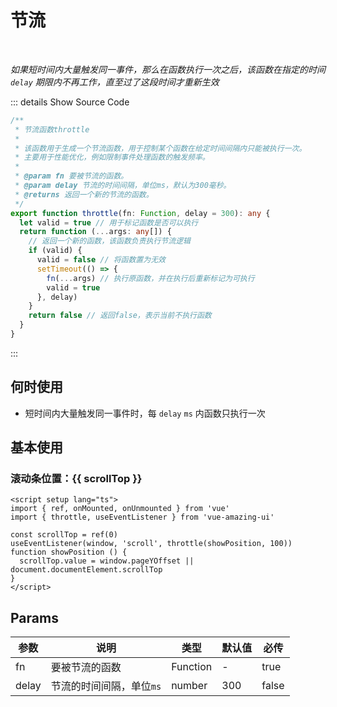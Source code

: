 # 节流<BackTop />

<br/>

*如果短时间内大量触发同一事件，那么在函数执行一次之后，该函数在指定的时间 `delay` 期限内不再工作，直至过了这段时间才重新生效*

::: details Show Source Code

```ts
/**
 * 节流函数throttle
 *
 * 该函数用于生成一个节流函数，用于控制某个函数在给定时间间隔内只能被执行一次。
 * 主要用于性能优化，例如限制事件处理函数的触发频率。
 *
 * @param fn 要被节流的函数。
 * @param delay 节流的时间间隔，单位ms，默认为300毫秒。
 * @returns 返回一个新的节流的函数。
 */
export function throttle(fn: Function, delay = 300): any {
  let valid = true // 用于标记函数是否可以执行
  return function (...args: any[]) {
    // 返回一个新的函数，该函数负责执行节流逻辑
    if (valid) {
      valid = false // 将函数置为无效
      setTimeout(() => {
        fn(...args) // 执行原函数，并在执行后重新标记为可执行
        valid = true
      }, delay)
    }
    return false // 返回false，表示当前不执行函数
  }
}
```

:::

## 何时使用

- 短时间内大量触发同一事件时，每 `delay` `ms` 内函数只执行一次

<script setup lang="ts">
import { ref, onMounted, onUnmounted } from 'vue'
import { throttle, useEventListener } from 'vue-amazing-ui'

const scrollTop = ref(0)
useEventListener(window, 'scroll', throttle(showPosition, 100))
function showPosition () {
  scrollTop.value = window.pageYOffset || document.documentElement.scrollTop
}
</script>

## 基本使用

<h3>滚动条位置：{{ scrollTop }}</h3>

```vue
<script setup lang="ts">
import { ref, onMounted, onUnmounted } from 'vue'
import { throttle, useEventListener } from 'vue-amazing-ui'

const scrollTop = ref(0)
useEventListener(window, 'scroll', throttle(showPosition, 100))
function showPosition () {
  scrollTop.value = window.pageYOffset || document.documentElement.scrollTop
}
</script>
```

## Params

参数 | 说明 | 类型 | 默认值 | 必传
-- | -- | -- | -- | --
fn | 要被节流的函数 | Function | - | true
delay | 节流的时间间隔，单位`ms` | number | 300 | false
